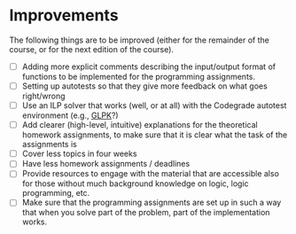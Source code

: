 # Improvements

The following things are to be improved (either for the remainder of the course, or for the next edition of the course).

- [ ] Adding more explicit comments describing the input/output format of functions to be implemented for the programming assignments.
- [ ] Setting up autotests so that they give more feedback on what goes right/wrong
- [ ] Use an ILP solver that works (well, or at all) with the Codegrade autotest environment (e.g., [GLPK](https://en.wikipedia.org/wiki/GNU_Linear_Programming_Kit)?)
- [ ] Add clearer (high-level, intuitive) explanations for the theoretical homework assignments, to make sure that it is clear what the task of the assignments is
- [ ] Cover less topics in four weeks
- [ ] Have less homework assignments / deadlines
- [ ] Provide resources to engage with the material that are accessible also for those without much background knowledge on logic, logic programming, etc.
- [ ] Make sure that the programming assignments are set up in such a way that when you solve part of the problem, part of the implementation works.
